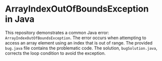 # ArrayIndexOutOfBoundsException in Java
This repository demonstrates a common Java error: `ArrayIndexOutOfBoundsException`. The error occurs when attempting to access an array element using an index that is out of range.  The provided `bug.java` file contains the problematic code. The solution, `bugSolution.java`, corrects the loop condition to avoid the exception.